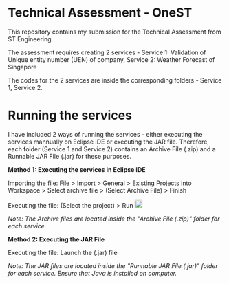 # Technical Assessment - OneST
This repository contains my submission for the Technical Assessment from ST Engineering.

The assessment requires creating 2 services -
Service 1: Validation of Unique entity number (UEN) of company,
Service 2: Weather Forecast of Singapore

The codes for the 2 services are inside the corresponding folders - Service 1, Service 2. 

# Running the services
I have included 2 ways of running the services - either executing the services mannually on Eclipse IDE or executing the JAR file. 
Therefore, each folder (Service 1 and Service 2) contains an Archive File (.zip) and a Runnable JAR File (.jar) for these purposes. 


**Method 1: Executing the services in Eclipse IDE**

Importing the file: File > Import > General > Existing Projects into Workspace > Select archive file > (Select Archive File) > Finish

Executing the file: (Select the project) > Run <img width="18" alt="image" src="https://user-images.githubusercontent.com/54829920/170646988-b4c58d9a-e8c9-415d-8c63-ac26c024009a.png">

*Note: The Archive files are located inside the "Archive File (.zip)" folder for each service.*

**Method 2: Executing the JAR File**

Executing the file: Launch the (.jar) file

*Note: The JAR files are located inside the "Runnable JAR File (.jar)" folder for each service. Ensure that Java is installed on computer.*


 
